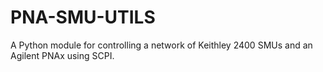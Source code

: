 # PNA-SMU-UTILS
A Python module for controlling a network of Keithley 2400 SMUs and an Agilent PNAx using SCPI.
